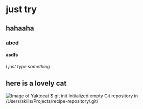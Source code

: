 # just try
## hahaaha
### abcd
#### asdfs
###### I just type something
## here is a lovely cat
![Image of Yaktocat](https://octodex.github.com/images/yaktocat.png)
$ git init
Initialized empty Git repository in /Users/skills/Projects/recipe-repository/.git/
